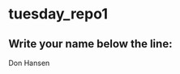 # tuesday_repo1

Write your name below the line:
--------------------------------------------------------

Don Hansen

